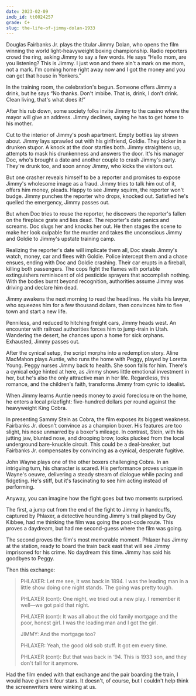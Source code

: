 ```yaml
---
date: 2023-02-09
imdb_id: tt0024257
grade: C+
slug: the-life-of-jimmy-dolan-1933
---
```


Douglas Fairbanks Jr. plays the titular Jimmy Dolan, who opens the film winning the world light-heavyweight boxing championship. Radio reporters crowd the ring, asking Jimmy to say a few words. He says “Hello mom, are you listening? This is Jimmy. I just won and there ain't a mark on me mom, not a mark. I'm coming home right away now and I got the money and you can get that house in Yonkers.”

<!-- end -->

In the training room, the celebration's begun. Someone offers Jimmy a drink, but he says “No thanks. Don't imbibe. That is, drink, I don't drink. Clean living, that's what does it!”

After his rub down, some society folks invite Jimmy to the casino where the mayor will give an address. Jimmy declines, saying he has to get home to his mother.

Cut to the interior of Jimmy's posh apartment. Empty bottles lay strewn about. Jimmy lays sprawled out with his girlfriend, Goldie. They bicker in a drunken stupor. A knock at the door startles both. Jimmy straightens up, attempts to mask his drunkenness and answers the door. It's his manager Doc, who's brought a date and another couple to crash Jimmy's party. They're drunk too, and soon annoy Jimmy, who kicks the visitors out.

But one crasher reveals himself to be a reporter and promises to expose Jimmy's wholesome image as a fraud. Jimmy tries to talk him out of it, offers him money, pleads. Happy to see Jimmy squirm, the reporter won't budge. Jimmy punches the reporter who drops, knocked out. Satisfied he's quelled the emergency, Jimmy passes out.

But when Doc tries to rouse the reporter, he discovers the reporter's fallen on the fireplace grate and lies dead. The reporter's date panics and screams. Doc slugs her and knocks her out. He then stages the scene to make her look culpable for the murder and takes the unconscious Jimmy and Goldie to Jimmy's upstate training camp.

Realizing the reporter's date will implicate them all, Doc steals Jimmy's watch, money, car and flees with Goldie. Police intercept them and a chase ensues, ending with Doc and Goldie crashing. Their car erupts in a fireball, killing both passengers. The cops fight the flames with portable extinguishers reminiscent of old pesticide sprayers that accomplish nothing. With the bodies burnt beyond recognition, authorities assume Jimmy was driving and declare him dead.

Jimmy awakens the next morning to read the headlines. He visits his lawyer, who squeezes him for a few thousand dollars, then convinces him to flee town and start a new life.

Penniless, and reduced to hitching freight cars, Jimmy heads west. An encounter with railroad authorities forces him to jump-train in Utah. Wandering the desert, he chances upon a home for sick orphans. Exhausted, Jimmy passes out.

After the cynical setup, the script morphs into a redemption story. Aline MacMahon plays Auntie, who runs the home with Peggy, played by Loretta Young. Peggy nurses Jimmy back to health. She soon falls for him. There's a cynical edge hinted at here, as Jimmy shows little emotional investment in her, but he's also the only attractive man in her life. Regardless, this romance, and the children's faith, transforms Jimmy from cynic to idealist.

When Jimmy learns Auntie needs money to avoid foreclosure on the home, he enters a local prizefight: five-hundred dollars per round against the heavyweight King Cobra.

In presenting Sammy Stein as Cobra, the film exposes its biggest weakness. Fairbanks Jr. doesn't convince as a champion boxer. His features are too slight, his nose unmarred by a boxer's mileage. In contrast, Stein, with his jutting jaw, blunted nose, and drooping brow, looks plucked from the local underground bare-knuckle circuit. This could be a deal-breaker, but Fairbanks Jr. compensates by convincing as a cynical, desperate fugitive.

John Wayne plays one of the other boxers challenging Cobra. In an intriguing turn, his character is scared. His performance proves unique in Wayne's oeuvre, delivering a steady stream of dialogue while pacing and fidgeting. He's stiff, but it's fascinating to see him acting instead of performing.

Anyway, you can imagine how the fight goes but two moments surprised.

The first, a jump cut from the end of the fight to Jimmy in handcuffs, captured by Phlaxer, a detective hounding Jimmy's trail played by Guy Kibbee, had me thinking the film was going the post-code route. This proves a daydream, but had me second-guess where the film was going.

The second proves the film's most memorable moment. Phlaxer has Jimmy at the station, ready to board the train back east that will see Jimmy imprisoned for his crime. No daydream this time. Jimmy has said his goodbyes to Peggy.

Then this exchange:

> PHLAXER: Let me see, it was back in 1894. I was the leading man in a little show doing one night stands. The going was pretty tough.
>
> PHLAXER (cont): One night, we tried out a new play. I remember it well—we got paid that night.
>
> PHLAXER (cont): It was all about the old family mortgage and the poor, honest girl. I was the leading man and I got the girl.
>
> JIMMY: And the mortgage too?
>
> PHLAXER: Yeah, the good old sob stuff. It got em every time.
>
> PHLAXER (cont): But that was back in ‘94. This is 1933 son, and they don't fall for it anymore.

Had the film ended with that exchange and the pair boarding the train, I would have given it four stars. It doesn't, of course, but I couldn't help think the screenwriters were winking at us.
